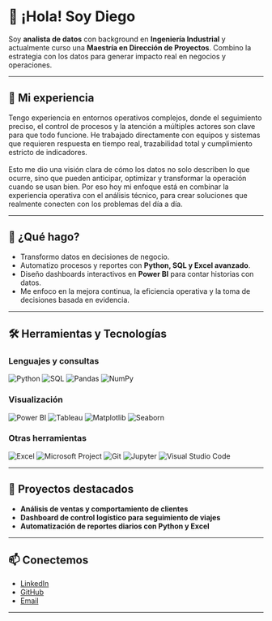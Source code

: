 # 👋 ¡Hola! Soy Diego

Soy **analista de datos** con background en **Ingeniería Industrial** y actualmente curso una **Maestría en Dirección de Proyectos**. Combino la estrategia con los datos para generar impacto real en negocios y operaciones.

---

## 🎯 Mi experiencia 
Tengo experiencia en entornos operativos complejos, donde el seguimiento preciso, el control de procesos y la atención a múltiples actores son clave para que todo funcione. He trabajado directamente con equipos y sistemas que requieren respuesta en tiempo real, trazabilidad total y cumplimiento estricto de indicadores. <br> 
<br>
Esto me dio una visión clara de cómo los datos no solo describen lo que ocurre, sino que pueden anticipar, optimizar y transformar la operación cuando se usan bien. Por eso hoy mi enfoque está en combinar la experiencia operativa con el análisis técnico, para crear soluciones que realmente conecten con los problemas del día a día.

---

## 🚀 ¿Qué hago?

- Transformo datos en decisiones de negocio.
- Automatizo procesos y reportes con **Python, SQL y Excel avanzado**.
- Diseño dashboards interactivos en **Power BI** para contar historias con datos.
- Me enfoco en la mejora continua, la eficiencia operativa y la toma de decisiones basada en evidencia.

---

## 🛠️ Herramientas y Tecnologías

### Lenguajes y consultas  
![Python](https://img.shields.io/badge/Python-3776AB?style=for-the-badge&logo=python&logoColor=white)
![SQL](https://img.shields.io/badge/SQL-4479A1?style=for-the-badge&logo=sqlite&logoColor=white)
![Pandas](https://img.shields.io/badge/Pandas-150458?style=for-the-badge&logo=pandas&logoColor=white)
![NumPy](https://img.shields.io/badge/NumPy-013243?style=for-the-badge&logo=numpy&logoColor=white)

### Visualización  
![Power BI](https://img.shields.io/badge/PowerBI-F2C811?style=for-the-badge&logo=powerbi&logoColor=000)
![Tableau](https://img.shields.io/badge/Tableau-E97627?style=for-the-badge&logo=tableau&logoColor=white)
![Matplotlib](https://img.shields.io/badge/Matplotlib-11557C?style=for-the-badge&logo=matplotlib&logoColor=white)
![Seaborn](https://img.shields.io/badge/Seaborn-1F77B4?style=for-the-badge&logo=python&logoColor=white)

### Otras herramientas  
![Excel](https://img.shields.io/badge/Excel-217346?style=for-the-badge&logo=microsoft-excel&logoColor=white)
![Microsoft Project](https://img.shields.io/badge/MS_Project-107C41?style=for-the-badge&logo=microsoft&logoColor=white)
![Git](https://img.shields.io/badge/Git-F05032?style=for-the-badge&logo=git&logoColor=white)
![Jupyter](https://img.shields.io/badge/Jupyter-F37626?style=for-the-badge&logo=jupyter&logoColor=white)
![Visual Studio Code](https://img.shields.io/badge/VS_Code-007ACC?style=for-the-badge&logo=visual-studio-code&logoColor=white)

---

## 📂 Proyectos destacados

- **Análisis de ventas y comportamiento de clientes**
- **Dashboard de control logístico para seguimiento de viajes**
- **Automatización de reportes diarios con Python y Excel**
---

## 📫 Conectemos

- [LinkedIn](https://www.linkedin.com/in/diego-jimeno-jim%C3%A9nez-b0078032a/)
- [GitHub](https://github.com/D-Jimeno)  
- [Email](diego.jimeno2602@hotmail.com)

---
